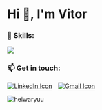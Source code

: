 <h1 align="left">Hi 👋, I'm Vitor</h1>
<p align="left"> <a href="https://github.com/ryo-ma/github-profile-trophy"></a> </p>

<h3 align="left">🌱 Skills:</h3>

<p align="left">
  <a href="https://skillicons.dev">
    <img src="https://skillicons.dev/icons?i=git,kubernetes,docker,mysql,postgres,aws,vim,neovim,python,c" />
  </a>

<h3 align="left">📫 Get in touch:</h3>
<p style="text-align: left;">
  <a href="https://www.linkedin.com/in/vitorclima/" target="_blank" style="display: inline-block; margin-right: 10px;">
    <img src="https://skillicons.dev/icons?i=linkedin," alt="LinkedIn Icon" />
  </a>
  <a href="mailto:vitor.carvalho.ufu@gmail.com" target="_blank" style="display: inline-block;">
    <img src="https://skillicons.dev/icons?i=,gmail," alt="Gmail Icon" />
  </a>
  </p>


<p>
<img align="left" src="https://github-readme-stats.vercel.app/api/top-langs?username=heiwaryuu&show_icons=true&locale=en&layout=compact" alt="heiwaryuu" />
</p>
